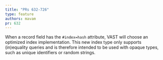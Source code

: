 ```yaml
---
title: "PRs 632-726"
type: feature
authors: mavam
pr: 632
---
```


When a record field has the `#index=hash` attribute, VAST will choose an
optimized index implementation. This new index type only supports (in)equality
queries and is therefore intended to be used with opaque types, such as unique
identifiers or random strings.
